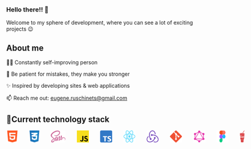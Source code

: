 ### Hello there!! 👋
Welcome to my sphere of development, where you can see a lot of exciting projects 😉

## About me
✍🏻 Constantly self-improving person

🍃 Be patient for mistakes, they make you stronger

✨ Inspired by developing sites & web applications 

📫 Reach me out: eugene.ruschinets@gmail.com

## 📌Current technology stack
<div style="display: flex">
  <img align="left" src="https://github.com/Numed/Numed/blob/main/img/html.png" alt="HTML 5" width="32px">
  <img align="left"src="https://github.com/Numed/Numed/blob/main/img/css.png" alt="CSS 3" width="26px" style="margin-left: 30px;">
  <img align="left" src="https://github.com/Numed/Numed/blob/main/img/sass.png" alt="SASS" width="40px" style="margin-left: 30px;">
  <img align="left" src="https://github.com/Numed/Numed/blob/main/img/js.png" alt="JS" width="32px" style="margin-left: 30px;">
  <img align="left" src="https://github.com/Numed/Numed/blob/main/img/TS.png" alt="TS" width="32px" style="margin-left: 30px;">
  <img align="left" src="https://github.com/Numed/Numed/blob/main/img/react.png" alt="React" width="32px" style="margin-left: 30px;">
  <img align="left" src="https://github.com/Numed/Numed/blob/main/img/redux.png" alt="Redux" width="32px" style="margin-left: 30px;">
  <img align="left" src="https://github.com/Numed/Numed/blob/main/img/git.png" alt="Git" width="32px" style="margin-left: 30px;">
  <img align="left" src="https://github.com/Numed/Numed/blob/main/img/GraphQL.png" alt="GraphQL" width="32px" style="margin-left: 30px;">
  <img align="left" src="https://github.com/Numed/Numed/blob/main/img/figma.png" alt="Figma" width="32px" style="margin-left: 30px;">
  <img align="left" src="https://github.com/Numed/Numed/blob/main/img/gulp.png" alt="Gulp.js" width="13px" style="margin-left: 30px;">
</div>


